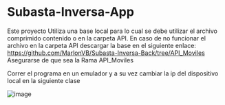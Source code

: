 # Subasta-Inversa-App

Este proyecto Utiliza una base local para lo cual se debe utilizar el archivo comprimido contenido o en la carpeta API.
En caso de no funcionar el archivo en la carpeta API descargar la base en el siguiente enlace:
https://github.com/MarlonVB/Subasta-Inversa-Back/tree/API_Moviles 
Asegurarse de que sea la Rama API_Moviles

Correr el programa en un emulador y a su vez cambiar la ip del dispositivo local en la siguiente clase

![image](https://user-images.githubusercontent.com/89442351/204224101-2c4980ca-05e0-47ab-a093-bbad6b7174fa.png)

